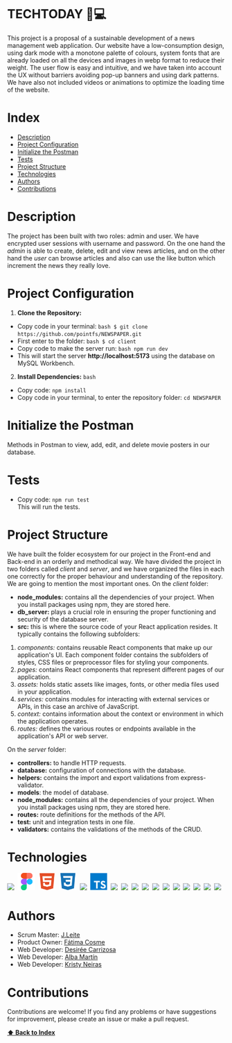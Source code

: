 # TECHTODAY 📰💻
This project is a proposal of a sustainable development of a news management web application. Our website have a low-consumption design, using dark mode with a monotone palette of colours, system fonts that are already loaded on all the devices and images in webp format to reduce their weight. The user flow is easy and intuitive, and we have taken into account the UX without barriers avoiding pop-up banners and using dark patterns. We have also not included videos or animations to optimize the loading time of the website.


# Index

+ [Description](#description)
+ [Project Configuration](#project-configuration)
+ [Initialize the Postman](#initialize-the-postman)
+ [Tests](#tests)
+ [Project Structure ](#project-structure)
+ [Technologies](#technologies)
+ [Authors](#authors)
+ [Contributions](#contributions)

# Description
The project has been built with two roles: admin and user. We have encrypted user sessions with username and password. On the one hand the *admin* is able to create, delete, edit and view news articles, and on the other hand the *user* can browse articles and also can use the like button which increment the news they really love.


# Project Configuration

1. **Clone the Repository:**

* Copy code in your terminal: ```bash $ git clone https://github.com/pointfs/NEWSPAPER.git```
* First enter to the folder: ```bash $ cd client```
* Copy code to make the server run: ```bash npm run dev```
* This will start the server __http://localhost:5173__ using the database on MySQL Workbench.

2. **Install Dependencies:** 
`bash`
* Copy code: `npm install`
* Copy code in your terminal, to enter the repository folder: `cd NEWSPAPER`


# Initialize the Postman
Methods in Postman to view, add, edit, and delete movie posters in our database.


# Tests
* Copy code: `npm run test` <br>
This will run the tests.


# Project Structure
We have built the folder ecosystem for our project in the Front-end and Back-end in an orderly and methodical way. We have divided the project in two folders called _client_ and _server_, and we have organized the files in each one correctly for the proper behaviour and understanding of the repository. We are going to mention the most important ones.
On the _client_ folder: 
* __node_modules:__ contains all the dependencies of your project. When you install packages using npm, they are stored here.
* __db_server:__ plays a crucial role in ensuring the proper functioning and security of the database server.
* __src:__ this is where the source code of your React application resides. It typically contains the following subfolders:
1. *components:* contains reusable React components that make up our application's UI. Each component folder contains the subfolders of styles, CSS files or preprocessor files for styling your components.
2. *pages:* contains React components that represent different pages of our application.
3. *assets:* holds static assets like images, fonts, or other media files used in your application.
4. *services:* contains modules for interacting with external services or APIs, in this case an archive of JavaScript.
5. *context:* contains information about the context or environment in which the application operates.
6. *routes:* defines the various routes or endpoints available in the application's API or web server.

On the _server_ folder: 
* __controllers:__ to handle HTTP requests.
* __database:__ configuration of connections with the database.
* __helpers:__ contains the import and export validations from express-validator.
* __models__: the model of database.
* __node_modules:__ contains all the dependencies of your project. When you install packages using npm, they are stored here.
* __routes:__ route definitions for the methods of the API.
* __test:__ unit and integration tests in one file.
* __validators:__ contains the validations of the methods of the CRUD.


# Technologies
<img width="40" src="https://cdn.worldvectorlogo.com/logos/trello.svg">&nbsp;
<img width="40" src="https://github.com/devicons/devicon/blob/master/icons/figma/figma-original.svg">&nbsp;
<img width="40" src="https://github.com/devicons/devicon/blob/master/icons/html5/html5-plain.svg" >&nbsp;
<img width="40" src="https://github.com/devicons/devicon/blob/master/icons/css3/css3-plain.svg" >&nbsp;
<img width="40" src="https://user-images.githubusercontent.com/25181517/117447155-6a868a00-af3d-11eb-9cfe-245df15c9f3f.png" >&nbsp;
<img width="40" src="https://github.com/devicons/devicon/blob/master/icons/typescript/typescript-plain.svg" >&nbsp;
<img width="40" src="https://user-images.githubusercontent.com/25181517/183896128-ec99105a-ec1a-4d85-b08b-1aa1620b2046.png" >&nbsp;
<img width="40" src="https://upload.wikimedia.org/wikipedia/commons/9/91/Octicons-mark-github.svg">&nbsp;
<img width="40" src="https://user-images.githubusercontent.com/25181517/192108891-d86b6220-e232-423a-bf5f-90903e6887c3.png">&nbsp;
<img width="40" src="https://user-images.githubusercontent.com/25181517/192109061-e138ca71-337c-4019-8d42-4792fdaa7128.png">&nbsp;
<img width="40" src="https://media.licdn.com/dms/image/C560BAQHQH8_cFFK_3A/company-logo_200_200/0/1630606810347/drawsql_logo?e=2147483647&v=beta&t=aWOh8DYdF-g2BWxZPlX4b3vXC2Omo0TOSxqO0JHKvws">&nbsp;
<img width="40" src="https://user-images.githubusercontent.com/25181517/121401671-49102800-c959-11eb-9f6f-74d49a5e1774.png">&nbsp;
<img width="40" src="https://user-images.githubusercontent.com/25181517/187955005-f4ca6f1a-e727-497b-b81b-93fb9726268e.png">&nbsp;
<img width="40" src="https://user-images.githubusercontent.com/25181517/183859966-a3462d8d-1bc7-4880-b353-e2cbed900ed6.png">&nbsp;
<img width="40" src="https://cdn.worldvectorlogo.com/logos/nodemon.svg">&nbsp;
<img width="40" src="https://express-validator.github.io/img/logo.svg">&nbsp;
<img width="40" src="https://static-00.iconduck.com/assets.00/sequelize-original-icon-885x1024-r8dswyvj.png">&nbsp;


# Authors
 - Scrum Master: [J.Leite](https://github.com/leiteway)
 - Product Owner: [Fátima Cosme](https://github.com/pointfs)
 - Web Developer: [Desirée Carrizosa](https://github.com/DesireeCSilva)
 - Web Developer: [Alba Martín](https://github.com/albamartinmz)
 - Web Developer: [Kristy Neiras](https://github.com/krisneiras)


# Contributions
Contributions are welcome! If you find any problems or have suggestions for improvement, please create an issue or make a pull request.
   
**[⬆️ Back to Index](#index)**

